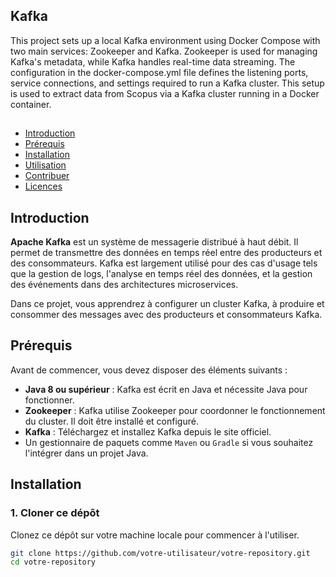  
## Kafka

This project sets up a local Kafka environment using Docker Compose with two main services: Zookeeper and Kafka. Zookeeper is used for managing Kafka's metadata, while Kafka handles real-time data streaming. The configuration in the docker-compose.yml file defines the listening ports, service connections, and settings required to run a Kafka cluster. This setup is used to extract data from Scopus via a Kafka cluster running in a Docker container.

## 

- [Introduction](#introduction)
- [Prérequis](#prérequis)
- [Installation](#installation)
- [Utilisation](#utilisation)
- [Contribuer](#contribuer)
- [Licences](#licences)

## Introduction

**Apache Kafka** est un système de messagerie distribué à haut débit. Il permet de transmettre des données en temps réel entre des producteurs et des consommateurs. Kafka est largement utilisé pour des cas d'usage tels que la gestion de logs, l'analyse en temps réel des données, et la gestion des événements dans des architectures microservices.

Dans ce projet, vous apprendrez à configurer un cluster Kafka, à produire et consommer des messages avec des producteurs et consommateurs Kafka.

## Prérequis

Avant de commencer, vous devez disposer des éléments suivants :

- **Java 8 ou supérieur** : Kafka est écrit en Java et nécessite Java pour fonctionner.
- **Zookeeper** : Kafka utilise Zookeeper pour coordonner le fonctionnement du cluster. Il doit être installé et configuré.
- **Kafka** : Téléchargez et installez Kafka depuis le site officiel.
- Un gestionnaire de paquets comme `Maven` ou `Gradle` si vous souhaitez l'intégrer dans un projet Java.

## Installation

### 1. Cloner ce dépôt

Clonez ce dépôt sur votre machine locale pour commencer à l'utiliser.

```bash
git clone https://github.com/votre-utilisateur/votre-repository.git
cd votre-repository

